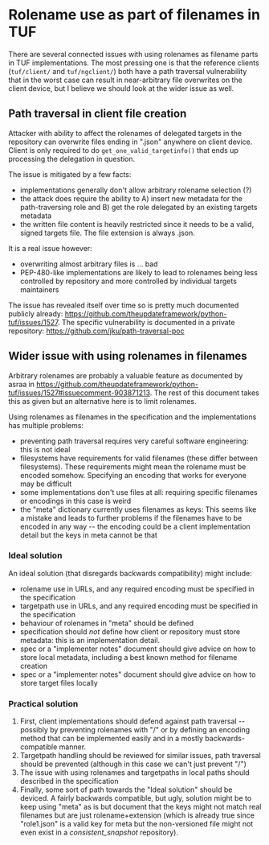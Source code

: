 # Rolename use as part of filenames in TUF

There are several connected issues with using rolenames as filename parts in
TUF implementations. The most pressing one is that the reference clients
(`tuf/client/` and `tuf/ngclient/`) both have a path traversal vulnerability
that in the worst case can result in near-arbitrary file overwrites
on the client device, but I believe we should look at the wider issue as well.


## Path traversal in client file creation

Attacker with ability to affect the rolenames of delegated targets in the
repository can overwrite files ending in ".json" anywhere on client device.
Client is only required to do `get_one_valid_targetinfo()` that ends up
processing the delegation in question. 
 
The issue is mitigated by a few facts:
 * implementations generally don't allow arbitrary rolename selection (?)
 * the attack does require the ability to A) insert new metadata for the 
   path-traversing role and B) get the role delegated by an existing targets
   metadata
 * the written file content is heavily restricted since it needs to be a valid,
   signed targets file. The file extension is always .json.

It is a real issue however:
 * overwriting almost arbitrary files is ... bad
 * PEP-480-like implementations are likely to lead to rolenames being less
   controlled by repository and more controlled by individual targets
   maintainers

The issue has revealed itself over time so is pretty much documented publicly
already: https://github.com/theupdateframework/python-tuf/issues/1527. The
specific vulnerability is documented in a private repository:
https://github.com/jku/path-traversal-poc


## Wider issue with using rolenames in filenames

Arbitrary rolenames are probably a valuable feature as documented by asraa in
https://github.com/theupdateframework/python-tuf/issues/1527#issuecomment-903871213.
The rest of this document takes this as given but an alternative here is to limit
rolenames.

Using rolenames as filenames in the specification and the implementations has
multiple problems:
* preventing path traversal requires very careful software engineering: this is
  not ideal
* filesystems have requirements for valid filenames (these differ between
  filesystems). These requirements might mean the rolename must be encoded
  somehow. Specifying an encoding that works for everyone may be difficult
* some implementations don't use files at all: requiring specific filenames or
  encodings in this case is weird
* the "meta" dictionary currently uses filenames as keys: This seems like a
  mistake and leads to further problems if the filenames have to be encoded in
  any way -- the encoding could be a client implementation detail but the keys
  in meta cannot be that


### Ideal solution

An ideal solution (that disregards backwards compatibility) might include:
* rolename use in URLs, and any required encoding must be specified in the
  specification
* targetpath use in URLs, and any required encoding must be specified in the
  specification
* behaviour of rolenames in "meta" should be defined
* specification should *not* define how client or repository must store
  metadata: this is an implementation detail.
* spec or a "implementer notes" document should give advice on how to store
  local metadata, including a best known method for filename creation
* spec or a "implementer notes" document should give advice on how to store
  target files locally


### Practical solution

1. First, client implementations should defend against path traversal -- possibly
   by preventing rolenames with "/" or by defining an encoding method that can be
   implemented easily and in a mostly backwards-compatible manner.
2. Targetpath handling should be reviewed for similar issues, path traversal
   should be prevented (although in this case we can't just prevent "/")
3. The issue with using rolenames and targetpaths in local paths should described
   in the specification
5. Finally, some sort of path towards the "Ideal solution" should be deviced. A
   fairly backwards compatible, but ugly, solution might be to keep using "meta"
   as is but document that the keys might not match real filenames but are just
   rolename+extension (which is already true since "role1.json" is a valid key
   for meta but the non-versioned file might not even exist in a
   _consistent_snapshot_ repository).
